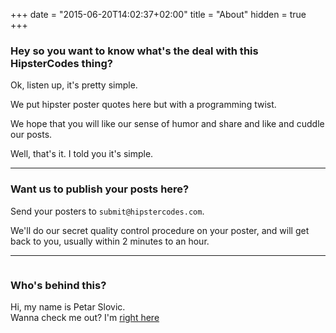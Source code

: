 +++
date = "2015-06-20T14:02:37+02:00"
title = "About"
hidden = true
+++

### Hey so you want to know what's the deal with this HipsterCodes thing?

Ok, listen up, it's pretty simple.

We put hipster poster quotes here but with a programming twist.

We hope that you will like our sense of humor and share and like and cuddle our posts.

Well, that's it. I told you it's simple.

***

### Want us to publish your posts here?

Send your posters to `submit@hipstercodes.com`.

We'll do our secret quality control procedure on your poster, and will get back to you, usually within 2 minutes to an hour.

***

<a href="http://petarslovic.com"><img class="petar-w-glasses" src="/images/petar-w-glasses.png" alt=""></a>
### Who's behind this?

Hi, my name is Petar Slovic.  
Wanna check me out? I'm [right here](http://petarslovic.com)